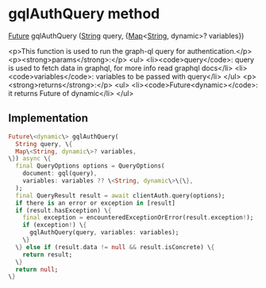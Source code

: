


# gqlAuthQuery method








[Future](https:api.flutter.dev/flutter/dart-async/Future-class.html) gqlAuthQuery
([String](https:api.flutter.dev/flutter/dart-core/String-class.html) query, \{[Map](https:api.flutter.dev/flutter/dart-core/Map-class.html)&lt;[String](https:api.flutter.dev/flutter/dart-core/String-class.html), dynamic\>? variables\})





\<p\>This function is used to run the graph-ql query for authentication.\</p\>
\<p\>\<strong\>params\</strong\>:\</p\>
\<ul\>
\<li\>\<code\>query\</code\>: query is used to fetch data in graphql, for more info read graphql docs\</li\>
\<li\>\<code\>variables\</code\>: variables to be passed with query\</li\>
\</ul\>
\<p\>\<strong\>returns\</strong\>:\</p\>
\<ul\>
\<li\>\<code\>Future&lt;dynamic&gt;\</code\>: it returns Future of dynamic\</li\>
\</ul\>



## Implementation

```dart
Future\<dynamic\> gqlAuthQuery(
  String query, \{
  Map\<String, dynamic\>? variables,
\}) async \{
  final QueryOptions options = QueryOptions(
    document: gql(query),
    variables: variables ?? \<String, dynamic\>\{\},
  );
  final QueryResult result = await clientAuth.query(options);
  if there is an error or exception in [result]
  if (result.hasException) \{
    final exception = encounteredExceptionOrError(result.exception!);
    if (exception!) \{
      gqlAuthQuery(query, variables: variables);
    \}
  \} else if (result.data != null && result.isConcrete) \{
    return result;
  \}
  return null;
\}
```








